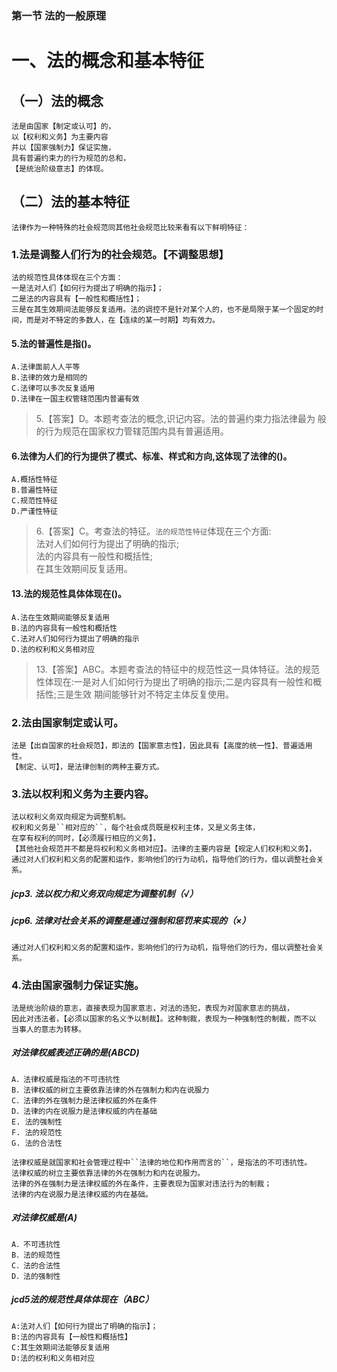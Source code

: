 ### 第一节 法的一般原理
# 一、法的概念和基本特征
## （一）法的概念
    法是由国家【制定或认可】的，
    以【权利和义务】为主要内容
    并以【国家强制力】保证实施，
    具有普遍约束力的行为规范的总和，
    【是统治阶级意志】的体现。

## （二）法的基本特征
    法律作为一种特殊的社会规范同其他社会规范比较来看有以下鲜明特征：

### 1.法是调整人们行为的社会规范。【不调整思想】
    法的规范性具体体现在三个方面：
    一是法对人们【如何行为提出了明确的指示】；
    二是法的内容具有【一般性和概括性】；
    三是在其生效期间法能够反复适用。法的调控不是针对某个人的，也不是局限于某一个固定的时间，而是对不特定的多数人，在【连续的某一时期】均有效力。

#### 5.法的普遍性是指()。
    A.法律面前人人平等
    B.法律的效力是相同的
    C.法律可以多次反复适用
    D.法律在一国主权管辖范围内普遍有效
>   5.【答案】D。本题考查法的概念,识记内容。法的普遍约束力指法律最为
    般的行为规范在国家权力管辖范围内具有普遍适用。


#### 6.法律为人们的行为提供了模式、标准、样式和方向,这体现了法律的()。
    A.概括性特征
    B.普遍性特征
    C.规范性特征
    D.严谨性特征
>   6.【答案】C。考查法的特征。`法的规范性特征`体现在三个方面:               
法对人们如何行为提出了明确的指示;                
法的内容具有一般性和概括性;               
在其生效期间反复适用。              

#### 13.法的规范性具体体现在()。
    A.法在生效期间能够反复适用
    B.法的内容具有一般性和概括性
    C.法对人们如何行为提出了明确的指示
    D.法的权利和义务相对应
>   13.【答案】ABC。本题考查法的特征中的规范性这一具体特征。法的规范
    性体现在:一是对人们如何行为提出了明确的指示;二是内容具有一般性和概括性;三是生效
    期间能够针对不特定主体反复使用。                         

### 2.法由国家制定或认可。
    法是【出自国家的社会规范】，即法的【国家意志性】，因此具有【高度的统一性】、普遍适用性。
    【制定、认可】，是法律创制的两种主要方式。

### 3.法以权利和义务为主要内容。
    法以权利义务双向规定为调整机制。
    权利和义务是``相对应的``，每个社会成员既是权利主体，又是义务主体，
    在享有权利的同时，【必须履行相应的义务】，
    【其他社会规范并不都是将权利和义务相对应】。法律的主要内容是【规定人们权利和义务】，
    通过对人们权利和义务的配置和运作，影响他们的行为动机，指导他们的行为，借以调整社会关系。
    
##### jcp3. 法以权力和义务双向规定为调整机制（√）

##### jcp6. 法律对社会关系的调整是通过强制和惩罚来实现的（×）
    通过对人们权利和义务的配置和运作，影响他们的行为动机，指导他们的行为，借以调整社会关系。
    
    
### 4.法由国家强制力保证实施。
    法是统治阶级的意志，直接表现为国家意志，对法的违犯，表现为对国家意志的挑战，
    因此对违法者，【必须以国家的名义予以制裁】。这种制裁，表现为一种强制性的制裁，而不以
    当事人的意志为转移。


##### 对法律权威表述正确的是(ABCD)
    A．法律权威是指法的不可违抗性
    B．法律权威的树立主要依靠法律的外在强制力和内在说服力
    C．法律的外在强制力是法律权威的外在条件
    D．法律的内在说服力是法律权威的内在基础
    E. 法的强制性
    F. 法的规范性
    G. 法的合法性

    法律权威是就国家和社会管理过程中``法律的地位和作用而言的``，是指法的不可违抗性。
    法律权威的树立主要依靠法律的外在强制力和内在说服力。
    法律的外在强制力是法律权威的外在条件，主要表现为国家对违法行为的制裁；
    法律的内在说服力是法律权威的内在基础。

##### 对法律权威是(A)
    A．不可违抗性
    B．法的规范性
    C．法的合法性
    D．法的强制性    

##### jcd5法的规范性具体体现在（ABC）
    A:法对人们【如何行为提出了明确的指示】；
    B:法的内容具有【一般性和概括性】
    C:其生效期间法能够反复适用
    D:法的权利和义务相对应    